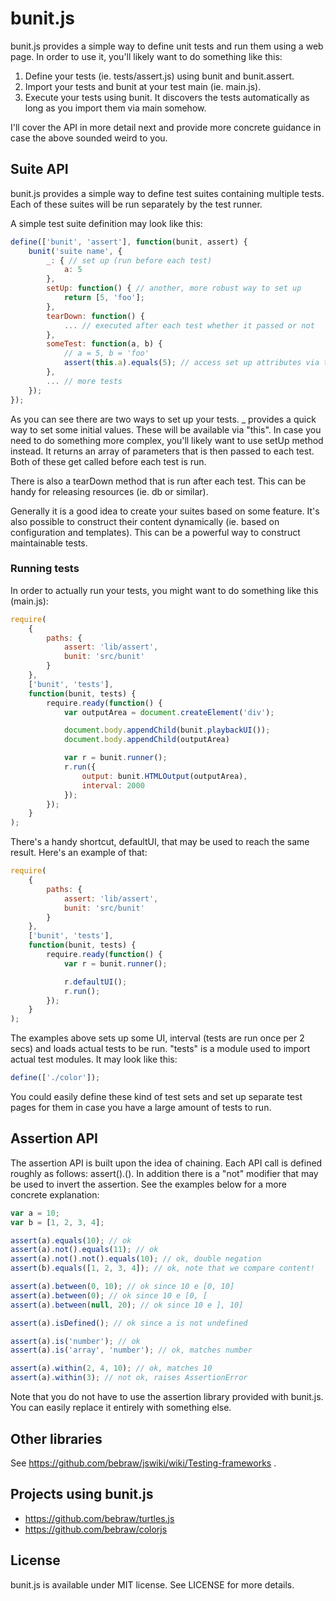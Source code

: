 bunit.js
========

bunit.js provides a simple way to define unit tests and run them using a web page. In order to use it, you'll likely want to do something like this:

1. Define your tests (ie. tests/assert.js) using bunit and bunit.assert.
2. Import your tests and bunit at your test main (ie. main.js).
3. Execute your tests using bunit. It discovers the tests automatically as long as you import them via main somehow.

I'll cover the API in more detail next and provide more concrete guidance in case the above sounded weird to you.

Suite API
---------

bunit.js provides a simple way to define test suites containing multiple tests. Each of these suites will be run separately by the test runner.

A simple test suite definition may look like this:

```javascript
define(['bunit', 'assert'], function(bunit, assert) {
    bunit('suite name', {
        _: { // set up (run before each test)
            a: 5
        },
        setUp: function() { // another, more robust way to set up
            return [5, 'foo'];
        },
        tearDown: function() {
            ... // executed after each test whether it passed or not
        },
        someTest: function(a, b) {
            // a = 5, b = 'foo'
            assert(this.a).equals(5); // access set up attributes via this
        },
        ... // more tests
    });
});

```

As you can see there are two ways to set up your tests. _ provides a quick way to set some initial values. These will be available via "this". In case you need to do something more complex, you'll likely want to use setUp method instead. It returns an array of parameters that is then passed to each test. Both of these get called before each test is run.

There is also a tearDown method that is run after each test. This can be handy for releasing resources (ie. db or similar).

Generally it is a good idea to create your suites based on some feature. It's also possible to construct their content dynamically (ie. based on configuration and templates). This can be a powerful way to construct maintainable tests.

### Running tests

In order to actually run your tests, you might want to do something like this (main.js):

```javascript
require(
    {
        paths: {
            assert: 'lib/assert',
            bunit: 'src/bunit'
        }
    },
    ['bunit', 'tests'],
    function(bunit, tests) {
        require.ready(function() {
            var outputArea = document.createElement('div');

            document.body.appendChild(bunit.playbackUI());
            document.body.appendChild(outputArea)

            var r = bunit.runner();
            r.run({
                output: bunit.HTMLOutput(outputArea),
                interval: 2000
            });
        });
    }
);
```

There's a handy shortcut, defaultUI, that may be used to reach the same result. Here's an example of that:

```javascript
require(
    {
        paths: {
            assert: 'lib/assert',
            bunit: 'src/bunit'
        }
    },
    ['bunit', 'tests'],
    function(bunit, tests) {
        require.ready(function() {
            var r = bunit.runner();

            r.defaultUI();
            r.run();
        });
    }
);
```

The examples above sets up some UI, interval (tests are run once per 2 secs) and loads actual tests to be run. "tests" is a module used to import actual test modules. It may look like this:

```javascript
define(['./color']);
```

You could easily define these kind of test sets and set up separate test pages for them in case you have a large amount of tests to run.

Assertion API
-------------

The assertion API is built upon the idea of chaining. Each API call is defined roughly as follows: assert(<given value>).<action>(<expected value>). In addition there is a "not" modifier that may be used to invert the assertion. See the examples below for a more concrete explanation:

```javascript
var a = 10;
var b = [1, 2, 3, 4];

assert(a).equals(10); // ok
assert(a).not().equals(11); // ok
assert(a).not().not().equals(10); // ok, double negation
assert(b).equals([1, 2, 3, 4]); // ok, note that we compare content!

assert(a).between(0, 10); // ok since 10 e [0, 10]
assert(a).between(0); // ok since 10 e [0, [
assert(a).between(null, 20); // ok since 10 e ], 10]

assert(a).isDefined(); // ok since a is not undefined

assert(a).is('number'); // ok
assert(a).is('array', 'number'); // ok, matches number

assert(a).within(2, 4, 10); // ok, matches 10
assert(a).within(3); // not ok, raises AssertionError
```

Note that you do not have to use the assertion library provided with bunit.js. You can easily replace it entirely with something else.

Other libraries
---------------

See https://github.com/bebraw/jswiki/wiki/Testing-frameworks .

Projects using bunit.js
-----------------------

* https://github.com/bebraw/turtles.js
* https://github.com/bebraw/colorjs

License
-------

bunit.js is available under MIT license. See LICENSE for more details.
